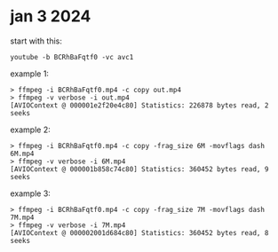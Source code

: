 # jan 3 2024

start with this:

~~~
youtube -b BCRhBaFqtf0 -vc avc1
~~~

example 1:

~~~
> ffmpeg -i BCRhBaFqtf0.mp4 -c copy out.mp4
> ffmpeg -v verbose -i out.mp4
[AVIOContext @ 000001e2f20e4c80] Statistics: 226878 bytes read, 2 seeks
~~~

example 2:

~~~
> ffmpeg -i BCRhBaFqtf0.mp4 -c copy -frag_size 6M -movflags dash 6M.mp4
> ffmpeg -v verbose -i 6M.mp4
[AVIOContext @ 000001b858c74c80] Statistics: 360452 bytes read, 9 seeks
~~~

example 3:

~~~
> ffmpeg -i BCRhBaFqtf0.mp4 -c copy -frag_size 7M -movflags dash 7M.mp4
> ffmpeg -v verbose -i 7M.mp4
[AVIOContext @ 000002001d684c80] Statistics: 360452 bytes read, 8 seeks
~~~

